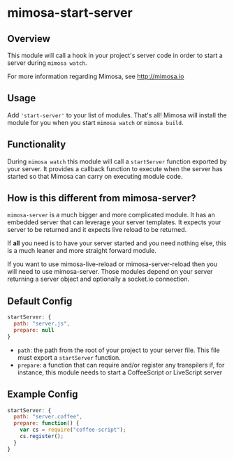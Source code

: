 mimosa-start-server
===========

## Overview

This module will call a hook in your project's server code in order to start a server during `mimosa watch`.

For more information regarding Mimosa, see http://mimosa.io

## Usage

Add `'start-server'` to your list of modules.  That's all!  Mimosa will install the module for you when you start `mimosa watch` or `mimosa build`.

## Functionality

During `mimosa watch` this module will call a `startServer` function exported by your server.  It provides a callback function to execute when the server has started so that Mimosa can carry on executing module code.

## How is this different from mimosa-server?

`mimosa-server` is a much bigger and more complicated module.  It has an embedded server that can leverage your server templates.  It expects your server to be returned and it expects live reload to be returned.  

If __all__ you need is to have your server started and you need nothing else, this is a much leaner and more straight forward module.

If you want to use mimosa-live-reload or mimosa-server-reload then you will need to use mimosa-server.  Those modules depend on your server returning a server object and optionally a socket.io connection.

## Default Config

```javascript
startServer: {
  path: "server.js",
  prepare: null
}
```

* `path`: the path from the root of your project to your server file. This file must export a `startServer` function.
* `prepare`: a function that can require and/or register any transpilers if, for instance, this module needs to start a CoffeeScript or LiveScript server

## Example Config

```javascript
startServer: {
  path: "server.coffee",
  prepare: function() {
    var cs = require("coffee-script");
    cs.register();
  }
}
```

